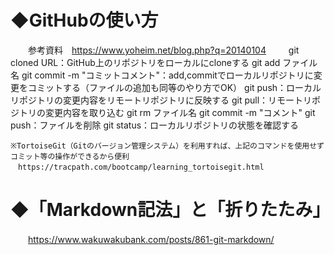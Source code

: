 # ◆GitHubの使い方
　　参考資料　https://www.yoheim.net/blog.php?q=20140104
  　
  　git cloned URL：GitHub上のリポジトリをローカルにcloneする
    git add ファイル名
    git commit -m "コミットコメント"：add,commitでローカルリポジトリに変更をコミットする（ファイルの追加も同等のやり方でOK）
    git push：ローカルリポジトリの変更内容をリモートリポジトリに反映する
    git pull：リモートリポジトリの変更内容を取り込む
    git rm ファイル名
    git commit -m "コメント"
    git push：ファイルを削除
    git status：ローカルリポジトリの状態を確認する
    
    ※TortoiseGit（Gitのバージョン管理システム）を利用すれば、上記のコマンドを使用せずコミット等の操作ができるから便利
    　https://tracpath.com/bootcamp/learning_tortoisegit.html

# ◆「Markdown記法」と「折りたたみ」
　　https://www.wakuwakubank.com/posts/861-git-markdown/
